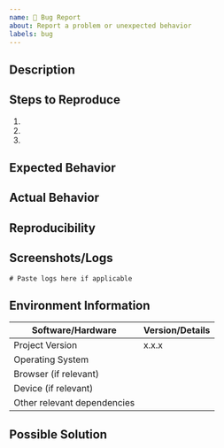 ```yaml
---
name: 🐛 Bug Report
about: Report a problem or unexpected behavior
labels: bug
---
```


<!-- 
Tips for a good bug report:
- Make sure you're using the latest version
- Try to be specific and provide as much detail as possible
- Include reproducible steps, code samples or screenshots when relevant
-->

## Description

<!-- Provide a clear and concise description of the issue you're experiencing -->

## Steps to Reproduce

<!-- Provide specific steps that can be followed to reproduce the issue -->

1.
2.
3.

## Expected Behavior

<!-- Describe what you expected to happen -->

## Actual Behavior

<!-- Describe what actually happened instead -->

## Reproducibility

<!-- How often does this issue occur when following the steps? (Always, Sometimes, Random) -->

## Screenshots/Logs

<!-- If applicable, add screenshots or relevant log output to help explain your problem -->

```
# Paste logs here if applicable
```

## Environment Information

<!-- Complete the following information about your environment -->

| Software/Hardware           | Version/Details |
|-----------------------------|-----------------|
| Project Version             | x.x.x           |
| Operating System            |                 |
| Browser (if relevant)       |                 |
| Device (if relevant)        |                 |
| Other relevant dependencies |                 |

## Possible Solution

<!-- Not required, but if you have suggestions on how to fix the issue, please describe -->

<!-- For maintainers: -->
<!--
- [ ] Steps verified
- [ ] Reproducible in clean environment
- [ ] Similar issues searched
-->
